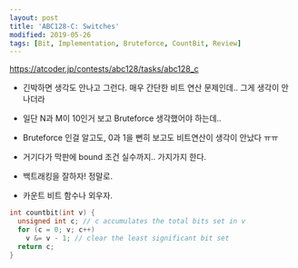 ```yaml
---
layout: post
title: 'ABC128-C: Switches'
modified: 2019-05-26
tags: [Bit, Implementation, Bruteforce, CountBit, Review]
---
```


<https://atcoder.jp/contests/abc128/tasks/abc128_c>

- 긴박하면 생각도 안나고 그런다. 매우 간단한 비트 연산 문제인데.. 그게 생각이 안나더라
- 일단 N과 M이 10인거 보고 Bruteforce 생각했어야 하는데..
- Bruteforce 인걸 알고도, 0과 1을 뻔히 보고도 비트연산이 생각이 안났다 ㅠㅠ
- 거기다가 막판에 bound 조건 실수까지.. 가지가지 한다.
- 백트래킹을 잘하자! 정말로.

- 카운트 비트 함수나 외우자.

```c++
int countbit(int v) {
  unsigned int c; // c accumulates the total bits set in v
  for (c = 0; v; c++)
    v &= v - 1; // clear the least significant bit set
  return c;
}
```